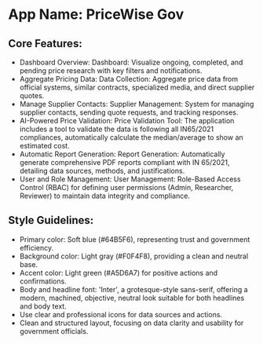 # **App Name**: PriceWise Gov

## Core Features:

- Dashboard Overview: Dashboard: Visualize ongoing, completed, and pending price research with key filters and notifications.
- Aggregate Pricing Data: Data Collection: Aggregate price data from official systems, similar contracts, specialized media, and direct supplier quotes.
- Manage Supplier Contacts: Supplier Management: System for managing supplier contacts, sending quote requests, and tracking responses.
- AI-Powered Price Validation: Price Validation Tool: The application includes a tool to validate the data is following all IN65/2021 compliances, automatically calculate the median/average to show an estimated cost.
- Automatic Report Generation: Report Generation: Automatically generate comprehensive PDF reports compliant with IN 65/2021, detailing data sources, methods, and justifications.
- User and Role Management: User Management: Role-Based Access Control (RBAC) for defining user permissions (Admin, Researcher, Reviewer) to maintain data integrity and compliance.

## Style Guidelines:

- Primary color: Soft blue (#64B5F6), representing trust and government efficiency.
- Background color: Light gray (#F0F4F8), providing a clean and neutral base.
- Accent color: Light green (#A5D6A7) for positive actions and confirmations.
- Body and headline font: 'Inter', a grotesque-style sans-serif, offering a modern, machined, objective, neutral look suitable for both headlines and body text.
- Use clear and professional icons for data sources and actions.
- Clean and structured layout, focusing on data clarity and usability for government officials.